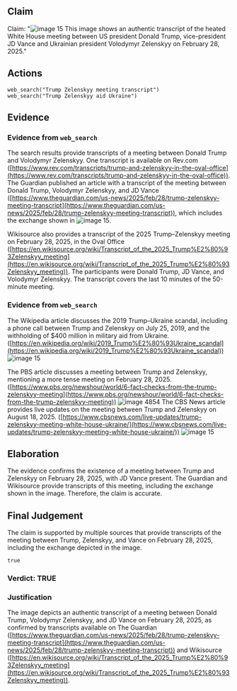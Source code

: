 ## Claim
Claim: "![image 15](media/48.jpg) This image shows an authentic transcript of the heated White House meeting between US president Donald Trump, vice-president JD Vance and Ukrainian president Volodymyr Zelenskyy on February 28, 2025."

## Actions
```
web_search("Trump Zelenskyy meeting transcript")
web_search("Trump Zelenskyy aid Ukraine")
```

## Evidence
### Evidence from `web_search`
The search results provide transcripts of a meeting between Donald Trump and Volodymyr Zelenskyy. One transcript is available on Rev.com ([https://www.rev.com/transcripts/trump-and-zelenskyy-in-the-oval-office](https://www.rev.com/transcripts/trump-and-zelenskyy-in-the-oval-office)). The Guardian published an article with a transcript of the meeting between Donald Trump, Volodymyr Zelenskyy, and JD Vance ([https://www.theguardian.com/us-news/2025/feb/28/trump-zelenskyy-meeting-transcript](https://www.theguardian.com/us-news/2025/feb/28/trump-zelenskyy-meeting-transcript)), which includes the exchange shown in ![image 15](media/48.jpg).

Wikisource also provides a transcript of the 2025 Trump–Zelenskyy meeting on February 28, 2025, in the Oval Office ([https://en.wikisource.org/wiki/Transcript_of_the_2025_Trump%E2%80%93Zelenskyy_meeting](https://en.wikisource.org/wiki/Transcript_of_the_2025_Trump%E2%80%93Zelenskyy_meeting)). The participants were Donald Trump, JD Vance, and Volodymyr Zelenskyy. The transcript covers the last 10 minutes of the 50-minute meeting.


### Evidence from `web_search`
The Wikipedia article discusses the 2019 Trump–Ukraine scandal, including a phone call between Trump and Zelenskyy on July 25, 2019, and the withholding of $400 million in military aid from Ukraine. ([https://en.wikipedia.org/wiki/2019_Trump%E2%80%93Ukraine_scandal](https://en.wikipedia.org/wiki/2019_Trump%E2%80%93Ukraine_scandal)) ![image 15](media/48.jpg)

The PBS article discusses a meeting between Trump and Zelenskyy, mentioning a more tense meeting on February 28, 2025. ([https://www.pbs.org/newshour/world/6-fact-checks-from-the-trump-zelenskyy-meeting](https://www.pbs.org/newshour/world/6-fact-checks-from-the-trump-zelenskyy-meeting)) ![image 4854](media/2025-08-23_13-04-1755954294-687161.jpg) The CBS News article provides live updates on the meeting between Trump and Zelenskyy on August 18, 2025. ([https://www.cbsnews.com/live-updates/trump-zelenskyy-meeting-white-house-ukraine/](https://www.cbsnews.com/live-updates/trump-zelenskyy-meeting-white-house-ukraine/)) ![image 15](media/48.jpg)


## Elaboration
The evidence confirms the existence of a meeting between Trump and Zelenskyy on February 28, 2025, with JD Vance present. The Guardian and Wikisource provide transcripts of this meeting, including the exchange shown in the image. Therefore, the claim is accurate.


## Final Judgement
The claim is supported by multiple sources that provide transcripts of the meeting between Trump, Zelenskyy, and Vance on February 28, 2025, including the exchange depicted in the image.

`true`

### Verdict: TRUE

### Justification
The image depicts an authentic transcript of a meeting between Donald Trump, Volodymyr Zelenskyy, and JD Vance on February 28, 2025, as confirmed by transcripts available on The Guardian ([https://www.theguardian.com/us-news/2025/feb/28/trump-zelenskyy-meeting-transcript](https://www.theguardian.com/us-news/2025/feb/28/trump-zelenskyy-meeting-transcript)) and Wikisource ([https://en.wikisource.org/wiki/Transcript_of_the_2025_Trump%E2%80%93Zelenskyy_meeting](https://en.wikisource.org/wiki/Transcript_of_the_2025_Trump%E2%80%93Zelenskyy_meeting)).
